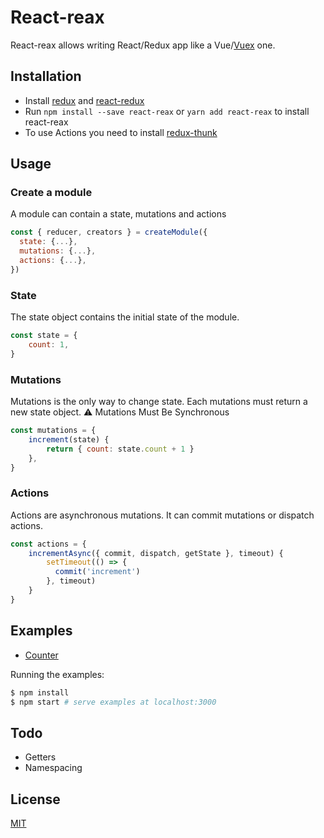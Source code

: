 # React-reax

React-reax allows writing React/Redux app like a Vue/[Vuex](https://vuex.vuejs.org/) one.

## Installation

- Install [redux](https://redux.js.org/) and [react-redux](https://github.com/reactjs/react-redux)
- Run `npm install --save react-reax` or `yarn add react-reax` to install react-reax
- To use Actions you need to install [redux-thunk](https://github.com/gaearon/redux-thunk)

## Usage

### Create a module

A module can contain a state, mutations and actions

```Javascript
const { reducer, creators } = createModule({
  state: {...},
  mutations: {...},
  actions: {...},
})
```

### State

The state object contains the initial state of the module.

```Javascript
const state = {
    count: 1,
}
```

### Mutations

Mutations is the only way to change state. Each mutations must return a new state object.
:warning: Mutations Must Be Synchronous

```Javascript
const mutations = {
    increment(state) {
        return { count: state.count + 1 }
    },
}
```

### Actions 

Actions are asynchronous mutations. It can commit mutations or dispatch actions.

```Javascript
const actions = {
    incrementAsync({ commit, dispatch, getState }, timeout) {
        setTimeout(() => {
          commit('increment')
        }, timeout)
    }
}
```

## Examples

- [Counter](https://github.com/JulienUsson/react-reax/tree/master/examples/counter)

Running the examples:

``` bash
$ npm install
$ npm start # serve examples at localhost:3000
```

## Todo

 - Getters
 - Namespacing

## License

[MIT](http://opensource.org/licenses/MIT)